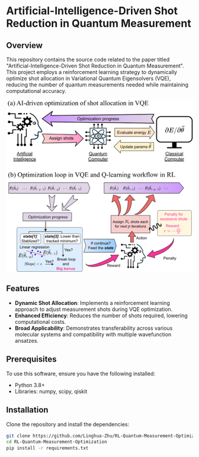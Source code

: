 # Artificial-Intelligence-Driven Shot Reduction in Quantum Measurement

## Overview
This repository contains the source code related to the paper titled "Artificial-Intelligence-Driven Shot Reduction in Quantum Measurement". This project employs a reinforcement learning strategy to dynamically optimize shot allocation in Variational Quantum Eigensolvers (VQE), reducing the number of quantum measurements needed while maintaining computational accuracy.


![AI-Driven VQE Diagram](https://github.com/Linghua-Zhu/RL-Quantum-Measurement-Optimization/blob/main/images/AIvqe-1.png)

## Features
- **Dynamic Shot Allocation**: Implements a reinforcement learning approach to adjust measurement shots during VQE optimization.
- **Enhanced Efficiency**: Reduces the number of shots required, lowering computational costs.
- **Broad Applicability**: Demonstrates transferability across various molecular systems and compatibility with multiple wavefunction ansatzes.

## Prerequisites
To use this software, ensure you have the following installed:
- Python 3.8+
- Libraries: numpy, scipy, qiskit

## Installation
Clone the repository and install the dependencies:
```bash
git clone https://github.com/Linghua-Zhu/RL-Quantum-Measurement-Optimization.git
cd RL-Quantum-Measurement-Optimization
pip install -r requirements.txt
